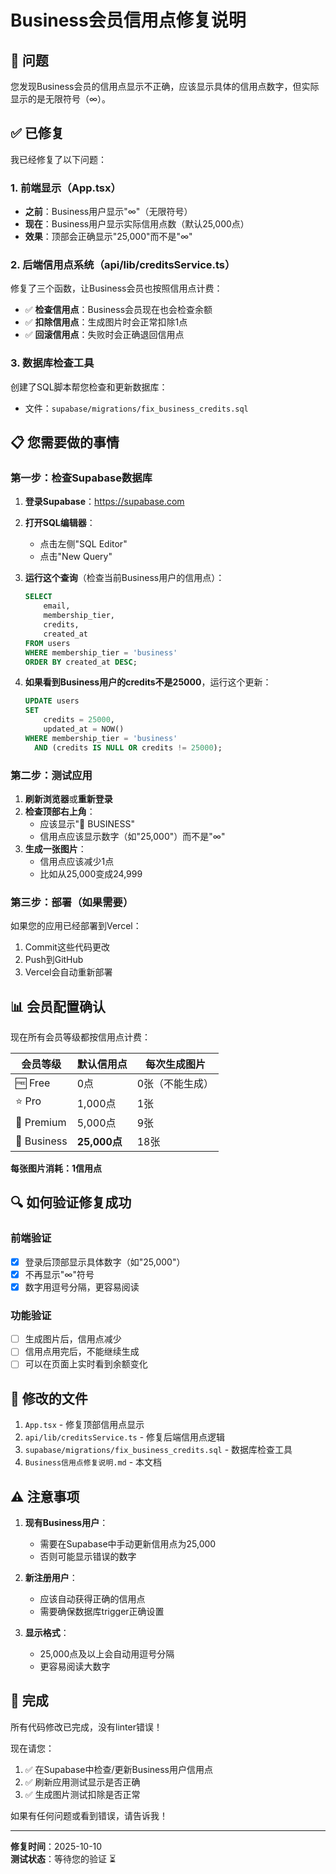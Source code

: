 # Business会员信用点修复说明

## 🎯 问题

您发现Business会员的信用点显示不正确，应该显示具体的信用点数字，但实际显示的是无限符号（∞）。

## ✅ 已修复

我已经修复了以下问题：

### 1. 前端显示（App.tsx）
- **之前**：Business用户显示"∞"（无限符号）
- **现在**：Business用户显示实际信用点数（默认25,000点）
- **效果**：顶部会正确显示"25,000"而不是"∞"

### 2. 后端信用点系统（api/lib/creditsService.ts）
修复了三个函数，让Business会员也按照信用点计费：

- ✅ **检查信用点**：Business会员现在也会检查余额
- ✅ **扣除信用点**：生成图片时会正常扣除1点
- ✅ **回滚信用点**：失败时会正确退回信用点

### 3. 数据库检查工具
创建了SQL脚本帮您检查和更新数据库：
- 文件：`supabase/migrations/fix_business_credits.sql`

## 📋 您需要做的事情

### 第一步：检查Supabase数据库

1. **登录Supabase**：https://supabase.com

2. **打开SQL编辑器**：
   - 点击左侧"SQL Editor"
   - 点击"New Query"

3. **运行这个查询**（检查当前Business用户的信用点）：
   ```sql
   SELECT 
       email,
       membership_tier,
       credits,
       created_at
   FROM users
   WHERE membership_tier = 'business'
   ORDER BY created_at DESC;
   ```

4. **如果看到Business用户的credits不是25000**，运行这个更新：
   ```sql
   UPDATE users 
   SET 
       credits = 25000,
       updated_at = NOW()
   WHERE membership_tier = 'business'
     AND (credits IS NULL OR credits != 25000);
   ```

### 第二步：测试应用

1. **刷新浏览器**或**重新登录**
2. **检查顶部右上角**：
   - 应该显示"💼 BUSINESS"
   - 信用点应该显示数字（如"25,000"）而不是"∞"
3. **生成一张图片**：
   - 信用点应该减少1点
   - 比如从25,000变成24,999

### 第三步：部署（如果需要）

如果您的应用已经部署到Vercel：
1. Commit这些代码更改
2. Push到GitHub
3. Vercel会自动重新部署

## 📊 会员配置确认

现在所有会员等级都按信用点计费：

| 会员等级 | 默认信用点 | 每次生成图片 |
|---------|-----------|------------|
| 🆓 Free | 0点 | 0张（不能生成）|
| ⭐ Pro | 1,000点 | 1张 |
| 👑 Premium | 5,000点 | 9张 |
| 💼 Business | **25,000点** | 18张 |

**每张图片消耗：1信用点**

## 🔍 如何验证修复成功

### 前端验证
- [x] 登录后顶部显示具体数字（如"25,000"）
- [x] 不再显示"∞"符号
- [x] 数字用逗号分隔，更容易阅读

### 功能验证
- [ ] 生成图片后，信用点减少
- [ ] 信用点用完后，不能继续生成
- [ ] 可以在页面上实时看到余额变化

## 📁 修改的文件

1. `App.tsx` - 修复顶部信用点显示
2. `api/lib/creditsService.ts` - 修复后端信用点逻辑
3. `supabase/migrations/fix_business_credits.sql` - 数据库检查工具
4. `Business信用点修复说明.md` - 本文档

## ⚠️ 注意事项

1. **现有Business用户**：
   - 需要在Supabase中手动更新信用点为25,000
   - 否则可能显示错误的数字

2. **新注册用户**：
   - 应该自动获得正确的信用点
   - 需要确保数据库trigger正确设置

3. **显示格式**：
   - 25,000点及以上会自动用逗号分隔
   - 更容易阅读大数字

## 🎉 完成

所有代码修改已完成，没有linter错误！

现在请您：
1. ✅ 在Supabase中检查/更新Business用户信用点
2. ✅ 刷新应用测试显示是否正确
3. ✅ 生成图片测试扣除是否正常

如果有任何问题或看到错误，请告诉我！

---

**修复时间**：2025-10-10  
**测试状态**：等待您的验证 ⏳

